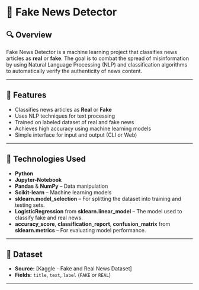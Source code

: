 # 📰 Fake News Detector

## 🔍 Overview

Fake News Detector is a machine learning project that classifies news articles as **real** or **fake**. The goal is to combat the spread of misinformation by using Natural Language Processing (NLP) and classification algorithms to automatically verify the authenticity of news content.

---

## 🚀 Features

- Classifies news articles as **Real** or **Fake**
- Uses NLP techniques for text processing
- Trained on labeled dataset of real and fake news
- Achieves high accuracy using machine learning models
- Simple interface for input and output (CLI or Web)

---

## 🧠 Technologies Used

- **Python**
- **Jupyter-Notebook** 
- **Pandas** & **NumPy** – Data manipulation
- **Scikit-learn** – Machine learning models
- **sklearn.model_selection** – For splitting the dataset into training and testing sets.
- **LogisticRegression** from **sklearn.linear_model** – The model used to classify fake and real news.
- **accuracy_score**, **classification_report**, **confusion_matrix** from **sklearn.metrics** – For evaluating model performance.

---

## 📁 Dataset

- **Source:** [Kaggle - Fake and Real News Dataset]
- **Fields:** `title`, `text`, `label` (`FAKE` or `REAL`)

---
